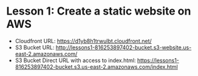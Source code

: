 # Lesson 1: Create a static website on AWS
* Cloudfront URL: https://d1yb8h1trwulbt.cloudfront.net/
* S3 Bucket URL: http://lessons1-816253897402-bucket.s3-website.us-east-2.amazonaws.com/
* S3 Bucket Direct URL with access to index.html: https://lessons1-816253897402-bucket.s3.us-east-2.amazonaws.com/index.html
